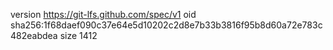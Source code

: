 version https://git-lfs.github.com/spec/v1
oid sha256:1f68daef090c37e64e5d10202c2d8e7b33b3816f95b8d60a72e783c482eabdea
size 1412
